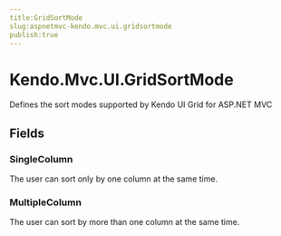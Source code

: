 ```yaml
---
title:GridSortMode
slug:aspnetmvc-kendo.mvc.ui.gridsortmode
publish:true
---
```


# Kendo.Mvc.UI.GridSortMode
Defines the sort modes supported by Kendo UI Grid for ASP.NET MVC

## Fields
### SingleColumn
The user can sort only by one column at the same time.
### MultipleColumn
The user can sort by more than one column at the same time.




 
